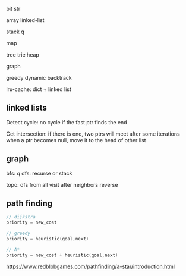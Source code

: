---
---
bit 
str 

array 
linked-list 

stack 
q

map 

tree
trie
heap

graph

greedy
dynamic
backtrack

lru-cache: dict + linked list

## linked lists
Detect cycle: no cycle if the fast ptr finds the end

Get intersection:
if there is one, two ptrs will meet after some iterations
when a ptr becomes null, move it to the head of other list

## graph
bfs: q
dfs: recurse or stack

topo:
dfs from all 
visit after neighbors
reverse

## path finding
```c
// dijkstra 
priority = new_cost

// greedy 
priority = heuristic(goal,next)

// A* 
priority = new_cost + heuristic(goal,next)
```

<https://www.redblobgames.com/pathfinding/a-star/introduction.html>

